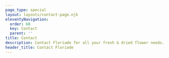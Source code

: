 ```yaml
---
page_type: special
layout: layouts/contact-page.njk
eleventyNavigation:
  order: 60
  key: Contact
  parent: ''
title: Contact
description: Contact Floriade for all your fresh & dried flower needs.
header_title: Contact Floriade
---
```

